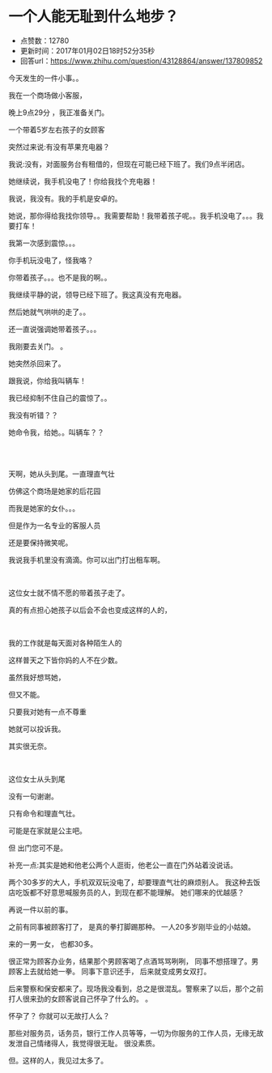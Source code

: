# 一个人能无耻到什么地步？
- 点赞数：12780
- 更新时间：2017年01月02日18时52分35秒
- 回答url：https://www.zhihu.com/question/43128864/answer/137809852
<body>
 <p data-pid="HdwSinvQ">今天发生的一件小事。。</p>
 <p data-pid="_H_2ug3_">我在一个商场做小客服，</p>
 <p data-pid="JNbcwZ8o">晚上9点29分 ，我正准备关门。</p>
 <p data-pid="OyCvuSLP">一个带着5岁左右孩子的女顾客</p>
 <p data-pid="IoOws6_1">突然过来说:有没有苹果充电器？</p>
 <p data-pid="r4nKCH-9">我说:没有，对面服务台有租借的，但现在可能已经下班了。我们9点半闭店。</p>
 <p data-pid="lyM84YEF">她继续说，我手机没电了！你给我找个充电器！</p>
 <p data-pid="svvQ8j-Q">我说，我没有。我的手机是安卓的。</p>
 <p data-pid="M-_xo31_">她说，那你得给我找你领导。。我需要帮助！我带着孩子呢。。我手机没电了。。。我要打车！</p>
 <p data-pid="aOVSqiaD">我第一次感到震惊。。。</p>
 <p data-pid="MzXdmh1G">你手机玩没电了，怪我咯？</p>
 <p data-pid="fasQorJJ">你带着孩子。。。也不是我的啊。。</p>
 <p data-pid="reO8V50H">我继续平静的说，领导已经下班了。我这真没有充电器。</p>
 <p data-pid="G6w6KY9y">然后她就气哄哄的走了。。</p>
 <p data-pid="bjGjrd3M">还一直说强调她带着孩子。。。</p>
 <p data-pid="Z5pBrUN8">我刚要去关门。 。</p>
 <p data-pid="w19cOAgU">她突然杀回来了。</p>
 <p data-pid="mxKKu6vs">跟我说，你给我叫辆车！</p>
 <p data-pid="MMqVDQit">我已经抑制不住自己的震惊了。。</p>
 <p data-pid="bf1KJDtn">我没有听错？？</p>
 <p data-pid="C_fn-eB6">她命令我，给她。。叫辆车？？</p>
 <br>
 <br>
 <p data-pid="fv_6UzAL">天啊，她从头到尾。一直理直气壮</p>
 <p data-pid="4237zkau">仿佛这个商场是她家的后花园</p>
 <p data-pid="FhYPw145">而我是她家的女仆。。。</p>
 <p data-pid="hBAwCH-v">但是作为一名专业的客服人员</p>
 <p data-pid="xh9Ksjtr">还是要保持微笑呢。</p>
 <p data-pid="wOc75Wrk">我说我手机里没有滴滴。你可以出门打出租车啊。</p>
 <br>
 <p data-pid="lwfEvCaZ">这位女士就不情不愿的带着孩子走了。</p>
 <p data-pid="9oTy3ywp">真的有点担心她孩子以后会不会也变成这样的人的，</p>
 <br>
 <p data-pid="DdEv3s_V">我的工作就是每天面对各种陌生人的</p>
 <p data-pid="P2j4gQMM">这样普天之下皆你妈的人不在少数。</p>
 <p data-pid="nPczGbQO">虽然我好想骂她，</p>
 <p data-pid="70xiL22d">但又不能。</p>
 <p data-pid="30O6Lwvs">只要我对她有一点不尊重</p>
 <p data-pid="8wAR-zeg">她就可以投诉我。</p>
 <p data-pid="RWHTN9bx">其实很无奈。</p>
 <br>
 <p data-pid="V4VrhXVO">这位女士从头到尾</p>
 <p data-pid="61xLZsRK">没有一句谢谢。</p>
 <p data-pid="xSHRp8pu">只有命令和理直气壮。</p>
 <p data-pid="rvQCiWjL">可能是在家就是公主吧。</p>
 <p data-pid="FKKsGR3N">但 出门您可不是。</p>
 <p data-pid="IcH9vYoV">补充一点:其实是她和他老公两个人逛街，他老公一直在门外站着没说话。</p>
 <p data-pid="dEwTpGmw">两个30多岁的大人，手机双双玩没电了，却要理直气壮的麻烦别人。 我这种去饭店吃饭都不好意思喊服务员的人，到现在都不能理解。 她们哪来的优越感？</p>
 <p data-pid="p7mql5F_">再说一件以前的事。</p>
 <p data-pid="iH-PDiEV">之前有同事被顾客打了， 是真的拳打脚踢那种。 一人20多岁刚毕业的小姑娘。</p>
 <p data-pid="dCe8gHzv">来的一男一女， 也都30多。</p>
 <p data-pid="3nu9bkqx">很正常为顾客办业务，结果那个男顾客喝了点酒骂骂咧咧， 同事不想搭理了。男顾客上去就给她一拳。 同事下意识还手， 后来就变成男女双打。</p>
 <p data-pid="jsb4mlO5">后来警察和保安都来了。现场我没看到，总之是很混乱。警察来了以后，那个之前打人很来劲的女顾客说自己怀孕了什么的。 。</p>
 <p data-pid="4xbolJRc">怀孕了？ 你就可以无故打人么？</p>
 <p data-pid="EJ9uPPjK">那些对服务员，话务员，银行工作人员等等，一切为你服务的工作人员，无缘无故发泄自己情绪得人，我觉得很无耻。 很没素质。</p>
 <p data-pid="KRSaKs0E">但。这样的人，我见过太多了。</p>
</body>